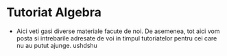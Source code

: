 # Tutoriat Algebra

- Aici veti gasi diverse materiale facute de noi. De asemenea, tot aici vom posta si intrebarile adresate de voi in timpul tutoriatelor pentru cei care nu au putut ajunge.
ushdshu